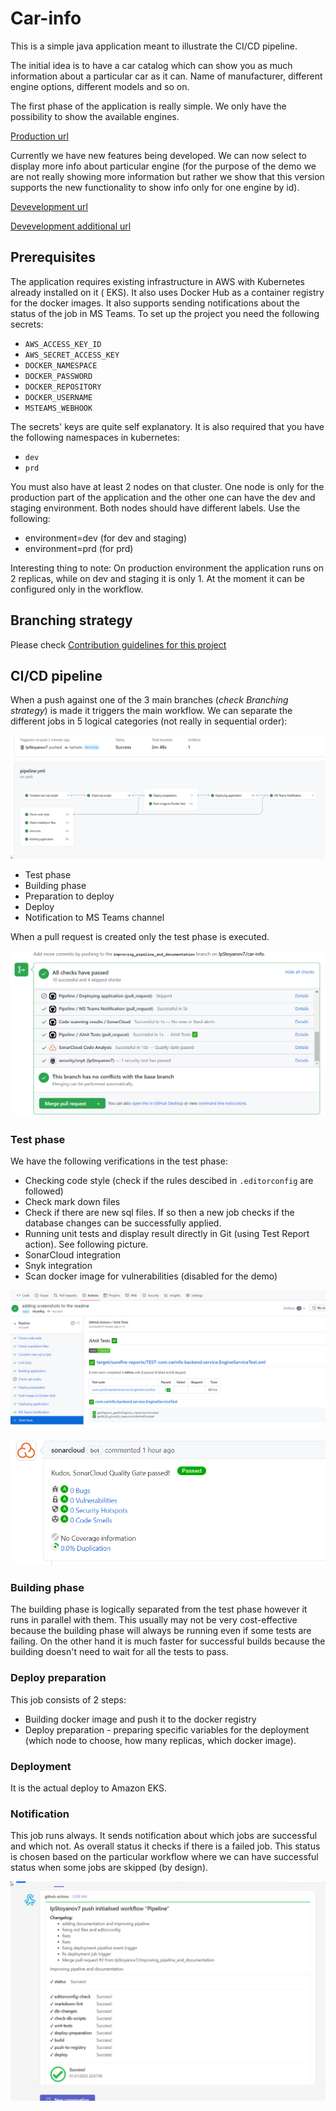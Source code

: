 # Car-info

This is a simple java application meant to illustrate the CI/CD pipeline.

The initial idea is to have a car catalog which can show you as much information
about a particular car as it can. Name of manufacturer, different engine
options, different models and so on.

The first phase of the application is really simple. We only have the
possibility to show the available engines.

[Production url](http://a12cabdc8828a4b7d8d4160fef0c9515-1563976219.eu-west-1.elb.amazonaws.com/api/v1/engines)

Currently we have new features being developed. We can now select to display
more info about particular engine (for the purpose of the demo we are not really
showing more information but rather we show that this version supports the new
functionality to show info only for one engine by id).

[Devevelopment url](http://a437dc73cfbc942a08cda5681087b4d1-1703980411.eu-west-1.elb.amazonaws.com/api/v1/engines)

[Devevelopment additional url](http://a437dc73cfbc942a08cda5681087b4d1-1703980411.eu-west-1.elb.amazonaws.com/api/v1/engines/1)

## Prerequisites

The application requires existing infrastructure in AWS with Kubernetes already
installed on it (
EKS). It also uses Docker Hub as a container registry for the docker images. It
also supports sending notifications about the status of the job in MS Teams. To
set up the project you need the following secrets:

- `AWS_ACCESS_KEY_ID`
- `AWS_SECRET_ACCESS_KEY`
- `DOCKER_NAMESPACE`
- `DOCKER_PASSWORD`
- `DOCKER_REPOSITORY`
- `DOCKER_USERNAME`
- `MSTEAMS_WEBHOOK`

The secrets' keys are quite self explanatory. It is also required that you have
the following namespaces in kubernetes:

- `dev`
- `prd`

You must also have at least 2 nodes on that cluster. One node is only for the
production part of the application and the other one can have the dev and
staging environment. Both nodes should have different labels. Use the following:

- environment=dev (for dev and staging)
- environment=prd (for prd)

Interesting thing to note: On production environment the application runs on 2
replicas, while on dev and staging it is only 1. At the moment it can be 
configured only in the workflow.

## Branching strategy

Please check [Contribution guidelines for this project](CONTRIBUTING.md)

## CI/CD pipeline

When a push against one of the 3 main branches (*check Branching strategy*) is
made it triggers the main workflow. We can separate the different jobs in 5
logical categories (not really in sequential order):

![Pipeline](/assets/pipeline.png)

- Test phase
- Building phase
- Preparation to deploy
- Deploy
- Notification to MS Teams channel

When a pull request is created only the test phase is executed.

![Pull request](/assets/pr.png)

### Test phase

We have the following verifications in the test phase:

- Checking code style (check if the rules descibed in `.editorconfig` are
  followed)
- Check mark down files
- Check if there are new sql files. If so then a new job checks if the database
  changes can be successfully applied.
- Running unit tests and display result directly in Git (using Test Report
  action). See following picture.
- SonarCloud integration
- Snyk integration
- Scan docker image for vulnerabilities (disabled for the demo)

![Test report](/assets/report.png)

![Sonarcloud](/assets/sonar.png)

### Building phase

The building phase is logically separated from the test phase however it runs in
parallel with them. This usually may not be very cost-effective because the
building phase will always be running even if some tests are failing. On the
other hand it is much faster for successful builds because the building doesn't
need to wait for all the tests to pass.

### Deploy preparation

This job consists of 2 steps:

- Building docker image and push it to the docker registry
- Deploy preparation - preparing specific variables for the deployment (which
  node to choose, how many replicas, which docker image).

### Deployment

It is the actual deploy to Amazon EKS.

### Notification

This job runs always. It sends notification about which jobs are successful and
which not. As overall status it checks if there is a failed job. This status is
chosen based on the particular workflow where we can have successful status when
some jobs are skipped (by design).

![Teams notification](/assets/notification.png)

